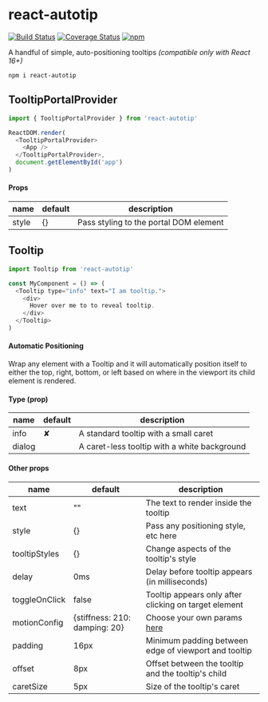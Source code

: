 # react-autotip

[![Build Status](https://travis-ci.org/meinstein/react-autotip.svg?branch=master)](https://travis-ci.org/meinstein/react-autotip)
[![Coverage Status](https://coveralls.io/repos/github/meinstein/react-autotip/badge.svg?branch=master)](https://coveralls.io/github/meinstein/react-autotip?branch=master)
[![npm](https://img.shields.io/npm/v/react-autotip.svg)](https://www.npmjs.com/package/react-autotip)

A handful of simple, auto-positioning tooltips *(compatible only with React 16+)*

`npm i react-autotip`


## TooltipPortalProvider

```js
import { TooltipPortalProvider } from 'react-autotip'

ReactDOM.render(
  <TooltipPortalProvider>
    <App />
  </TooltipPortalProvider>,
  document.getElementById('app')
)
```

#### Props

|   name         |     default    |    description                                                    |
|----------------|----------------|-------------------------------------------------------------------|
| style          |       {}       | Pass styling to the portal DOM element                            |

## Tooltip

```js
import Tooltip from 'react-autotip'

const MyComponent = () => (
  <Tooltip type="info" text="I am tooltip.">
    <div>
      Hover over me to to reveal tooltip.
    </div>
  </Tooltip>
)
```

#### Automatic Positioning

Wrap any element with a Tooltip and it will automatically position itself to either the top, right, bottom, or left based on where in the viewport its child element is rendered.

#### Type (prop)

|   name         |     default    |    description                                                    |
|----------------|----------------|-------------------------------------------------------------------|
| info           |       ✘        | A standard tooltip with a small caret                             |
| dialog         |                | A caret-less tooltip with a white background                      |

#### Other props

|   name         |     default    |    description                                                    |
|----------------|----------------|-------------------------------------------------------------------|
| text           |        ""      | The text to render inside the tooltip                             |
| style          |        {}      | Pass any positioning style, etc here                              |
| tooltipStyles  |        {}      | Change aspects of the tooltip's style                             |
| delay          |        0ms     | Delay before tooltip appears (in milliseconds)                    |
| toggleOnClick  |        false   | Tooltip appears only after clicking on target element             |
| motionConfig   | {stiffness: 210: damping: 20}| Choose your own params  [here](https://chenglou.github.io/react-motion/demos/demo5-spring-parameters-chooser/)|
| padding        |        16px    | Minimum padding between edge of viewport and tooltip              |
| offset         |        8px     | Offset between the tooltip and the tooltip's child                |
| caretSize      |        5px     | Size of the tooltip's caret                                       |
